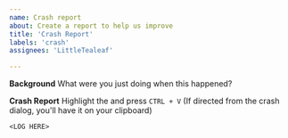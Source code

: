 ```yaml
---
name: Crash report
about: Create a report to help us improve
title: 'Crash Report'
labels: 'crash'
assignees: 'LittleTealeaf'

---
```

**Background**
What were you just doing when this happened?

**Crash Report**
Highlight the <LOG HERE> and press `CTRL + V` (If directed from the crash dialog, you'll have it on your clipboard)
```
<LOG HERE>
```
